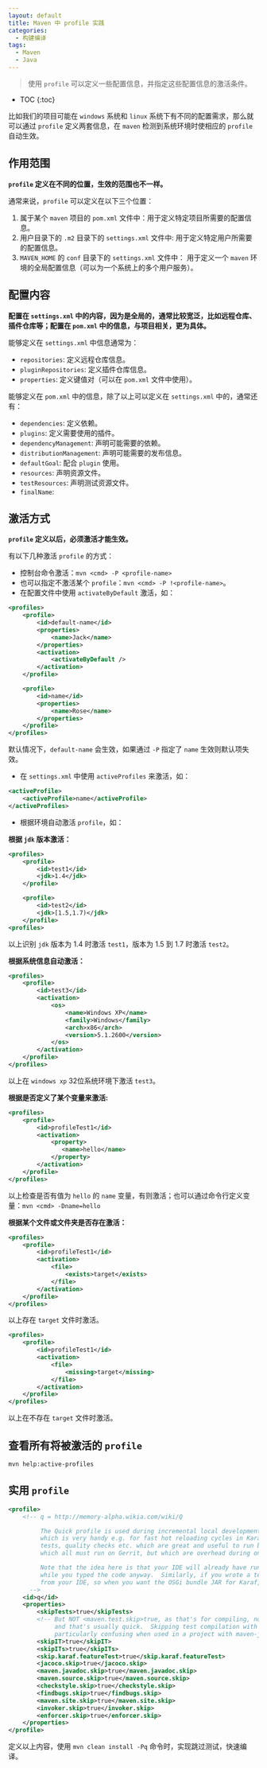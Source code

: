 ```yaml
---
layout: default
title: Maven 中 profile 实践
categories: 
  - 构建编译
tags: 
  - Maven
  - Java
---
```


> 使用 `profile` 可以定义一些配置信息，并指定这些配置信息的激活条件。

<!-- more -->

* TOC
{:toc}

比如我们的项目可能在 `windows` 系统和 `linux` 系统下有不同的配置需求，那么就可以通过 `profile` 定义两套信息，在 `maven` 检测到系统环境时使相应的 `profile` 自动生效。

## 作用范围

**`profile` 定义在不同的位置，生效的范围也不一样。**

通常来说，`profile` 可以定义在以下三个位置：

1. 属于某个 `maven` 项目的 `pom.xml` 文件中：用于定义特定项目所需要的配置信息。
2. 用户目录下的 `.m2` 目录下的 `settings.xml` 文件中: 用于定义特定用户所需要的配置信息。
3. `MAVEN_HOME` 的 `conf` 目录下的 `settings.xml` 文件中： 用于定义一个 `maven` 环境的全局配置信息（可以为一个系统上的多个用户服务）。

## 配置内容

**配置在 `settings.xml` 中的内容，因为是全局的，通常比较宽泛，比如远程仓库、插件仓库等；配置在 `pom.xml` 中的信息，与项目相关，更为具体。**

能够定义在 `settings.xml` 中信息通常为：

* `repositories`: 定义远程仓库信息。
* `pluginRepositories`: 定义插件仓库信息。
* `properties`: 定义键值对（可以在 `pom.xml` 文件中使用）。

能够定义在 `pom.xml` 中的信息，除了以上可以定义在 `settings.xml` 中的，通常还有：

* `dependencies`: 定义依赖。
* `plugins`: 定义需要使用的插件。
* `dependencyManagement`: 声明可能需要的依赖。
* `distributionManagement`: 声明可能需要的发布信息。
* `defaultGoal`: 配合 `plugin` 使用。
* `resources`: 声明资源文件。
* `testResources`: 声明测试资源文件。
* `finalName`:

## 激活方式

**`profile` 定义以后，必须激活才能生效。**

有以下几种激活 `profile` 的方式：

* 控制台命令激活：`mvn <cmd> -P <profile-name>`
* 也可以指定不激活某个 `profile`：`mvn <cmd> -P !<profile-name>`。
* 在配置文件中使用 `activateByDefault` 激活，如：

```xml
<profiles>
    <profile>
        <id>default-name</id>
        <properties>
            <name>Jack</name>
        </properties>
        <activation>
            <activateByDefault />
        </activation>
    </profile>

    <profile>
        <id>name</id>
        <properties>
            <name>Rose</name>
        </properties>
    </profile>
</profiles>
```

默认情况下，`default-name` 会生效，如果通过 `-P` 指定了 `name` 生效则默认项失效。

* 在 `settings.xml` 中使用 `activeProfiles` 来激活，如：

```xml
<activeProfile>
    <activeProfile>name</activeProfile>
</activeProfiles>
```

* 根据环境自动激活 `profile`，如：

**根据 `jdk` 版本激活：**

```xml
<profiles>  
    <profile>  
        <id>test1</id>  
        <jdk>1.4</jdk>  
    </profile>

    <profile>  
        <id>test2</id>  
        <jdk>[1.5,1.7)</jdk>  
    </profile>  
<profiles>  
```

以上识别 `jdk` 版本为 1.4 时激活 `test1`，版本为 1.5 到 1.7 时激活 `test2`。

**根据系统信息自动激活：**

```xml
<profiles>  
    <profile>  
        <id>test3</id>  
        <activation>  
            <os>  
                <name>Windows XP</name>  
                <family>Windows</family>  
                <arch>x86</arch>  
                <version>5.1.2600</version>  
            </os>  
        </activation>  
    </profile>  
</profiles>  
```

以上在 `windows xp` 32位系统环境下激活 `test3`。

**根据是否定义了某个变量来激活:**

```xml
<profiles>  
    <profile>  
        <id>profileTest1</id>  
        <activation>  
            <property>  
               <name>hello</name>  
            </property>  
        </activation>  
    </profile>  
</profiles>  
```

以上检查是否有值为 `hello` 的 `name` 变量，有则激活；也可以通过命令行定义变量：`mvn <cmd> -Dname=hello`

**根据某个文件或文件夹是否存在激活：**

```xml
<profiles>  
    <profile>  
        <id>profileTest1</id>  
        <activation>  
            <file>  
                <exists>target</exists>  
            </file>  
        </activation>  
    </profile>  
</profiles>  
```

以上存在 `target` 文件时激活。

```xml
<profiles>  
    <profile>  
        <id>profileTest1</id>  
        <activation>  
            <file>  
                <missing>target</missing>  
            </file>  
        </activation>  
    </profile>  
</profiles>  
```

以上在不存在 `target` 文件时激活。

## 查看所有将被激活的 `profile`

```shell
mvn help:active-profiles
```

## 实用 `profile`

```xml
<profile>
    <!-- q = http://memory-alpha.wikia.com/wiki/Q

         The Quick profile is used during incremental local development, when you want to "just get that JAR built",
         which is very handy e.g. for fast hot reloading cycles in Karaf with bundle watch.  It (intentionally!) skips
         tests, quality checks etc. which are great and useful to run before finally submitting changes to Gerrit, and
         which all must run on Gerrit, but which are overhead during ongoing fast iterative local development.

         Note that the idea here is that your IDE will already have run quality checks such as e.g. Checkstyle
         while you typed the code anyway.  Similarly, if you wrote a test, you'll probably already have compiled and run it
         from your IDE, so when you want the OSGi bundle JAR for Karaf, ASAP, you typically don't want all that to run again.
      -->
    <id>q</id>
    <properties>
        <skipTests>true</skipTests>
        <!-- But NOT <maven.test.skip>true, as that's for compiling, not running, tests;
             and that's usually quick.  Skipping test compilation with -Pq with maven.test.skip would be
             particularly confusing when used in a project with maven-jar-plugin <goal>test-jar, so don't.)  -->
        <skipIT>true</skipIT>
        <skipITs>true</skipITs>
        <skip.karaf.featureTest>true</skip.karaf.featureTest>
        <jacoco.skip>true</jacoco.skip>
        <maven.javadoc.skip>true</maven.javadoc.skip>
        <maven.source.skip>true</maven.source.skip>
        <checkstyle.skip>true</checkstyle.skip>
        <findbugs.skip>true</findbugs.skip>
        <maven.site.skip>true</maven.site.skip>
        <invoker.skip>true</invoker.skip>
        <enforcer.skip>true</enforcer.skip>
    </properties>
</profile>
```

定义以上内容，使用 `mvn clean install -Pq` 命令时，实现跳过测试，快速编译。
